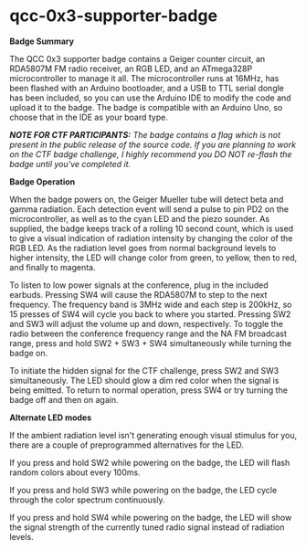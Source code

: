 # qcc-0x3-supporter-badge

<b>Badge Summary</b>

The QCC 0x3 supporter badge contains a Geiger counter circuit, an RDA5807M FM radio receiver, an RGB LED, and an ATmega328P microcontroller to manage it all.  The microcontroller runs at 16MHz, has been flashed with an Arduino bootloader, and a USB to TTL serial dongle has been included, so you can use the Arduino IDE to modify the code and upload it to the badge.  The badge is compatible with an Arduino Uno, so choose that in the IDE as your board type.

<i><b>NOTE FOR CTF PARTICIPANTS:</b> The badge contains a flag which is not present in the public release of the source code.  If you are planning to work on the CTF badge challenge, I highly recommend you DO NOT re-flash the badge until you've completed it.</i>

<b>Badge Operation</b>

When the badge powers on, the Geiger Mueller tube will detect beta and gamma radiation.  Each detection event will send a pulse to pin PD2 on the microcontroller, as well as to the cyan LED and the piezo sounder.  As supplied, the badge keeps track of a rolling 10 second count, which is used to give a visual indication of radiation intensity by changing the color of the RGB LED.  As the radiation level goes from normal background levels to higher intensity, the LED will change color from green, to yellow, then to red, and finally to magenta.

To listen to low power signals at the conference, plug in the included earbuds.  Pressing SW4 will cause the RDA5807M to step to the next frequency.  The frequency band is 3MHz wide and each step is 200kHz, so 15 presses of SW4 will cycle you back to where you started.  Pressing SW2 and SW3 will adjust the volume up and down, respectively.  To toggle the radio between the conference frequency range and the NA FM broadcast range, press and hold SW2 + SW3 + SW4 simultaneously while turning the badge on.

To initiate the hidden signal for the CTF challenge, press SW2 and SW3 simultaneously.  The LED should glow a dim red color when the signal is being emitted.  To return to normal operation, press SW4 or try turning the badge off and then on again.

<b>Alternate LED modes</b>

If the ambient radiation level isn't generating enough visual stimulus for you, there are a couple of preprogrammed alternatives for the LED.

If you press and hold SW2 while powering on the badge, the LED will flash random colors about every 100ms.

If you press and hold SW3 while powering on the badge, the LED cycle through the color spectrum continuously.

If you press and hold SW4 while powering on the badge, the LED will show the signal strength of the currently tuned radio signal instead of radiation levels.
